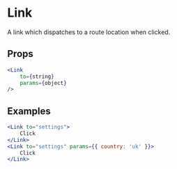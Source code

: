Link
====
A link which dispatches to a route location when clicked.

## Props

```jsx
<Link
    to={string}
    params={object}
/>
```

## Examples

```jsx
<Link to="settings">
    Click
</Link>
<Link to="settings" params={{ country: 'uk' }}>
    Click
</Link>
```
